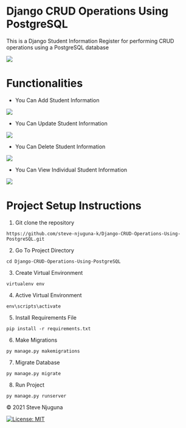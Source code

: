 # Django CRUD Operations Using PostgreSQL
This is a Django Student Information Register for performing CRUD operations using a PostgreSQL database

![](https://github.com/steve-njuguna-k/Django-CRUD-Operations-Using-PostgreSQL/blob/master/src/static/img/Screenshot-1.PNG)

# Functionalities

- You Can Add Student Information

![](https://github.com/steve-njuguna-k/Django-CRUD-Operations-Using-PostgreSQL/blob/master/src/static/img/Screenshot-2.PNG)

- You Can Update Student Information

![](https://github.com/steve-njuguna-k/Django-CRUD-Operations-Using-PostgreSQL/blob/master/src/static/img/Screenshot-3.PNG)

- You Can Delete Student Information

![](https://github.com/steve-njuguna-k/Django-CRUD-Operations-Using-PostgreSQL/blob/master/src/static/img/Screenshot-4.PNG)

- You Can View Individual Student Information

![](https://github.com/steve-njuguna-k/Django-CRUD-Operations-Using-PostgreSQL/blob/master/src/static/img/Screenshot-5.PNG)

# Project Setup Instructions
1) Git clone the repository 
```
https://github.com/steve-njuguna-k/Django-CRUD-Operations-Using-PostgreSQL.git
```

2. Go To Project Directory
```
cd Django-CRUD-Operations-Using-PostgreSQL
```
3. Create Virtual Environment
```
virtualenv env
```
4. Active Virtual Environment
```
env\scripts\activate
```
5. Install Requirements File
```
pip install -r requirements.txt
```
6. Make Migrations
```
py manage.py makemigrations
```
7. Migrate Database
```
py manage.py migrate
```
8. Run Project
```
py manage.py runserver
```

© 2021 Steve Njuguna

[![License: MIT](https://img.shields.io/badge/License-MIT-yellow.svg)](https://opensource.org/licenses/MIT)
